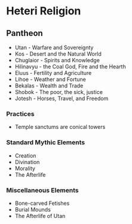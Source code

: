 # Heteri Religion

## Pantheon
* Utan - Warfare and Sovereignty
* Kos - Desert and the Natural World
* Chuglaior - Spirits and Knowledge
* Hilinavyu - the Coal God, Fire and the Hearth
* Eluus - Fertility and Agriculture
* Lihoe - Weather and Fortune
* Bekalas - Wealth and Trade
* Shobok - The poor, the sick, justice
* Jotesh - Horses, Travel, and Freedom

### Practices
* Temple sanctums are conical towers

### Standard Mythic Elements

* Creation
* Divination
* Morality
* The Afterlife

### Miscellaneous Elements

* Bone-carved Fetishes
* Burial Mounds
* The Afterlife of Utan
